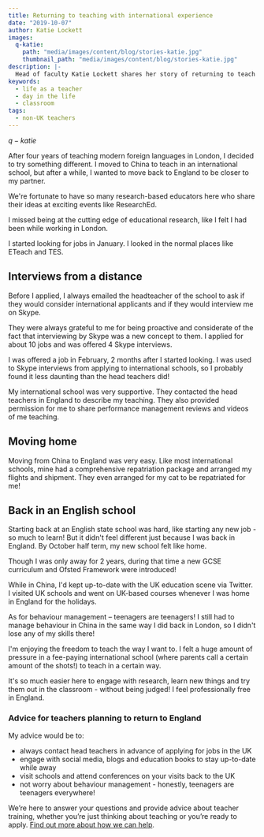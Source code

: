```yaml
---
title: Returning to teaching with international experience
date: "2019-10-07"
author: Katie Lockett
images:
  q-katie:
    path: "media/images/content/blog/stories-katie.jpg"
    thumbnail_path: "media/images/content/blog/stories-katie.jpg"
description: |-
  Head of faculty Katie Lockett shares her story of returning to teach in England from China.
keywords:
  - life as a teacher
  - day in the life
  - classroom
tags:
  - non-UK teachers
---
```


$q-katie$

After four years of teaching modern foreign languages in London, I decided to try something different. I moved to China to teach in an international school, but after a while, I wanted to move back to England to be closer to my partner.

We're fortunate to have so many research-based educators here who share their ideas at exciting events like ResearchEd.

I missed being at the cutting edge of educational research, like I felt I had been while working in London.

I started looking for jobs in January. I looked in the normal places like ETeach and TES.

## Interviews from a distance

Before I applied, I always emailed the headteacher of the school to ask if they would consider international applicants and if they would interview me on Skype.

They were always grateful to me for being proactive and considerate of the fact that interviewing by Skype was a new concept to them. I applied for about 10 jobs and was offered 4 Skype interviews.

I was offered a job in February, 2 months after I started looking. I was used to Skype interviews from applying to international schools, so I probably found it less daunting than the head teachers did!

My international school was very supportive. They contacted the head teachers in England to describe my teaching. They also provided permission for me to share performance management reviews and videos of me teaching.

## Moving home

Moving from China to England was very easy. Like most international schools, mine had a comprehensive repatriation package and arranged my flights and shipment. They even arranged for my cat to be repatriated for me!

## Back in an English school

Starting back at an English state school was hard, like starting any new job - so much to learn! But it didn't feel different just because I was back in England. By October half term, my new school felt like home.

Though I was only away for 2 years, during that time a new GCSE curriculum and Ofsted Framework were introduced!

While in China, I'd kept up-to-date with the UK education scene via Twitter. I visited UK schools and went on UK-based courses whenever I was home in England for the holidays.

As for behaviour management – teenagers are teenagers! I still had to manage behaviour in China in the same way I did back in London, so I didn't lose any of my skills there!

I'm enjoying the freedom to teach the way I want to. I felt a huge amount of pressure in a fee-paying international school (where parents call a certain amount of the shots!) to teach in a certain way.

It's so much easier here to engage with research, learn new things and try them out in the classroom - without being judged! I feel professionally free in England.

### Advice for teachers planning to return to England

My advice would be to:

* always contact head teachers in advance of applying for jobs in the UK
* engage with social media, blogs and education books to stay up-to-date while away
* visit schools and attend conferences on your visits back to the UK
* not worry about behaviour management - honestly, teenagers are teenagers everywhere!

We’re here to answer your questions and provide advice about teacher training, whether you’re just thinking about teaching or you’re ready to apply. [Find out more about how we can help](/help-and-advice).
